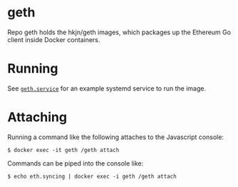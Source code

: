 # geth

Repo geth holds the hkjn/geth images, which packages up the Ethereum
Go client inside Docker containers.

# Running

See [`geth.service`](geth.service) for an example systemd service to run the image.

# Attaching

Running a command like the following attaches to the Javascript console:
```
$ docker exec -it geth /geth attach
```

Commands can be piped into the console like:
```
$ echo eth.syncing | docker exec -i geth /geth attach
```
